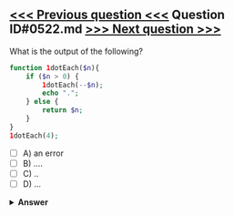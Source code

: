 [<<< Previous question <<<](0521.md)   Question ID#0522.md   [>>> Next question >>>](0523.md)
---

What is the output of the following?
```php
function 1dotEach($n){
    if ($n > 0) {
        1dotEach(--$n);
        echo ".";
    } else {
        return $n;
    }
}
1dotEach(4);
```

- [ ] A) an error
- [ ] B) ....
- [ ] C) ..
- [ ] D) ...

<details><summary><b>Answer</b></summary>
<p>
  Answer: <strong>A</strong>
</p>
</details>
